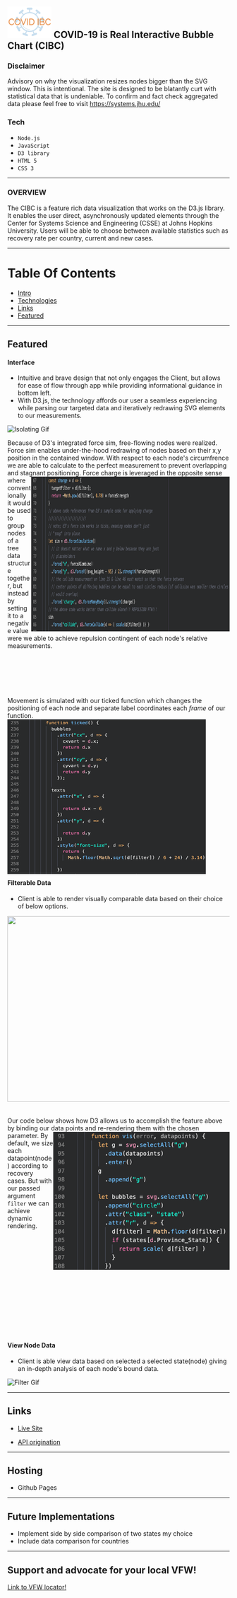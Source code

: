 <img src="https://github.com/danbourdier/CovidInteractiveBubbleChart/blob/master/favicon.png" width="100"> COVID-19 is Real Interactive Bubble Chart (CIBC)
---

### Disclaimer
Advisory on why the visualization resizes nodes bigger than the SVG window. This is intentional. The site is designed to be blatantly curt with statistical data that is undeniable. To confirm and fact check aggregated data please feel free to visit https://systems.jhu.edu/ 


### Tech

* `Node.js`
* `JavaScript`
* `D3 library`
* `HTML 5`
* `CSS 3`


---

### OVERVIEW
The CIBC is a feature rich data visualization that works on the D3.js library. It enables the user direct, asynchronously updated elements through the Center for Systems Science and Engineering (CSSE) at Johns Hopkins University. Users will be able to choose between available statistics such as recovery rate per country, current and new cases. 

---


# Table Of Contents

* [Intro](https://github.com/danbourdier/CovidInteractiveBubbleChart/#Intro)
* [Technologies](https://github.com/danbourdier/CovidInteractiveBubbleChart/#Tech)
* [Links](https://github.com/danbourdier/CovidInteractiveBubbleChart/#Links)
* [Featured](https://github.com/danbourdier/CovidInteractiveBubbleChart/#Featured)


---



## Featured



#### Interface


* Intuitive and brave design that not only engages the Client, but allows for ease of flow through app while providing informational guidance in bottom left.
* With D3.js, the technology affords our user a seamless experiencing while parsing our targeted data and iteratively redrawing SVG elements to our measurements.

![Isolating Gif](https://github.com/danbourdier/CovidInteractiveBubbleChart/blob/master/src/vids/gifShowcase.gif)
&nbsp;


Because of D3's integrated force sim, free-flowing nodes were realized. Force sim enables under-the-hood redrawing of nodes based on their x,y position in the 
contained window. With respect to each node's circumfrence we are able to calculate to the perfect measurement to prevent overlapping and stagnant positioning.
<img align="right" src="https://github.com/danbourdier/CovidInteractiveBubbleChart/blob/master/src/images/applied_force_sim.png" width="450" height="350">
Force charge is leveraged in the opposite sense where conventionally it would be used to group nodes of a tree data structure together, but instead by setting
it to a negative value were we able to achieve repulsion contingent of each node's relative measurements.

&nbsp;

&nbsp;

&nbsp;

Movement is simulated with our ticked function which changes the positioning of each node and separate label coordinates each *frame* of our function.
<img align="left" src="https://github.com/danbourdier/CovidInteractiveBubbleChart/blob/master/src/images/simulation_movement_calcs.png" width="450" height="350">

&nbsp;

&nbsp;

&nbsp;

&nbsp;

&nbsp;

&nbsp;

&nbsp;

&nbsp;

&nbsp;

&nbsp;

&nbsp;




#### Filterable Data

* Client is able to render visually comparable data based on their choice of below options.


<img src="https://github.com/danbourdier/CovidInteractiveBubbleChart/blob/master/src/vids/filter-gif.gif" width="640" height="420" >
&nbsp;

Our code below shows how D3 allows us to accomplish the feature above by binding our data points and re-rendering them with the chosen parameter.
<img align="right" src="https://github.com/danbourdier/CovidInteractiveBubbleChart/blob/master/src/images/data_points.png" width="400">
By default, we size each datapoint(node) according to recovery cases. 
But with our passed argument `filter` we can achieve dynamic rendering.  
&nbsp;

&nbsp;

&nbsp;

&nbsp;

&nbsp;

&nbsp;

&nbsp;

&nbsp;


#### View Node Data

* Client is able view data based on selected a selected state(node) giving an in-depth analysis of each node's bound data.


![Filter Gif](https://github.com/danbourdier/CovidInteractiveBubbleChart/blob/master/src/vids/state-gif.gif)

---



## Links
* [Live Site](https://danbourdier.github.io/CovidInteractiveBubbleChart/)

* [API origination](https://systems.jhu.edu/)


---


## Hosting
* Github Pages

---

## Future Implementations

* Implement side by side comparison of two states my choice
* Include data comparison for countries 

---


## Support and advocate for your local VFW!
[Link to VFW locator!](https://www.vfw.org/find-a-post)


<!-- ### Wireframe


![wireframe](https://github.com/danbourdier/CovidInteractiveBubbleChart/blob/master/src/images/wireframe.png)

--- -->



 
